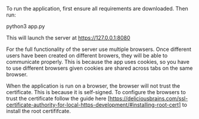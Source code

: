 To run the application, first ensure all requirements are downloaded. Then run: 

  python3 app.py

This will launch the server at https://127.0.0.1:8080 

For the full functionality of the server use multiple browsers. Once different users have been created on different browers, they will be able to communicate properly. 
This is because the app uses cookies, so you have to use different browsers given cookies are shared across tabs on the same browser.

When the application is run on a browser, the browser will not trust the certificate. This is because it is self-signed. 
To configure the browsers to trust the certificate follow the guide here [https://deliciousbrains.com/ssl-certificate-authority-for-local-https-development/#installing-root-cert] to install the root certififcate.
